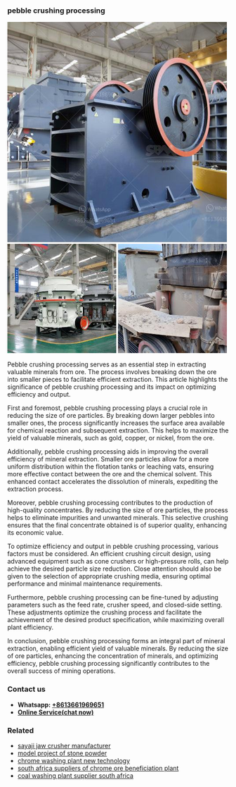 <h3>pebble crushing processing</h3><img src='1708408418.jpg' alt=''><p>Pebble crushing processing serves as an essential step in extracting valuable minerals from ore. The process involves breaking down the ore into smaller pieces to facilitate efficient extraction. This article highlights the significance of pebble crushing processing and its impact on optimizing efficiency and output.</p><p>First and foremost, pebble crushing processing plays a crucial role in reducing the size of ore particles. By breaking down larger pebbles into smaller ones, the process significantly increases the surface area available for chemical reaction and subsequent extraction. This helps to maximize the yield of valuable minerals, such as gold, copper, or nickel, from the ore.</p><p>Additionally, pebble crushing processing aids in improving the overall efficiency of mineral extraction. Smaller ore particles allow for a more uniform distribution within the flotation tanks or leaching vats, ensuring more effective contact between the ore and the chemical solvent. This enhanced contact accelerates the dissolution of minerals, expediting the extraction process.</p><p>Moreover, pebble crushing processing contributes to the production of high-quality concentrates. By reducing the size of ore particles, the process helps to eliminate impurities and unwanted minerals. This selective crushing ensures that the final concentrate obtained is of superior quality, enhancing its economic value.</p><p>To optimize efficiency and output in pebble crushing processing, various factors must be considered. An efficient crushing circuit design, using advanced equipment such as cone crushers or high-pressure rolls, can help achieve the desired particle size reduction. Close attention should also be given to the selection of appropriate crushing media, ensuring optimal performance and minimal maintenance requirements.</p><p>Furthermore, pebble crushing processing can be fine-tuned by adjusting parameters such as the feed rate, crusher speed, and closed-side setting. These adjustments optimize the crushing process and facilitate the achievement of the desired product specification, while maximizing overall plant efficiency.</p><p>In conclusion, pebble crushing processing forms an integral part of mineral extraction, enabling efficient yield of valuable minerals. By reducing the size of ore particles, enhancing the concentration of minerals, and optimizing efficiency, pebble crushing processing significantly contributes to the overall success of mining operations.</p><h3>Contact us</h3><ul><li><strong>Whatsapp:&nbsp;<a href="https://wa.me/8613661969651">+8613661969651</a></strong></li><li><a href="https://swt.shibang-china.com/?git&amp;zhl&amp;pebble crushing processing"><strong>Online Service(chat now)</strong></a></li></ul><h3>Related</h3><ul><li><a href='sayaji jaw crusher manufacturer.md'>sayaji jaw crusher manufacturer</a></li><li><a href='model project of stone powder.md'>model project of stone powder</a></li><li><a href='chrome washing plant new technology.md'>chrome washing plant new technology</a></li><li><a href='south africa suppliers of chrome ore beneficiation plant.md'>south africa suppliers of chrome ore beneficiation plant</a></li><li><a href='coal washing plant supplier south africa.md'>coal washing plant supplier south africa</a></li></ul>